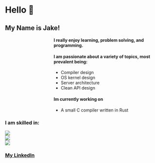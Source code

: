 <div>
  <h1>Hello 👋</h1>
  <!--   <img src="https://i.imgur.com/mBOLoZc.gif" alt="a nice pixel art of a scenic view, with a tree and leaves falling"></img> -->
  

  ## My Name is Jake!

  <div align="left" style="margin-left: 10rem;">

  #### I really enjoy learning, problem solving, and programming.

  #### I am passionate about a variety of topics, most prevalent being:

  - Compiler design
  - OS kernel design
  - Server architecture
  - Clean API design

  #### Im currently working on

  - A small C compiler written in Rust
  </div>

  ### I am skilled in:

  <div>
    <a href="https://skillicons.dev">
      <img src="https://skillicons.dev/icons?i=rust,python,java,javascript,typescript,git,linux" /><br>
      <img src="https://skillicons.dev/icons?i=angular,arduino,aws,django,html,css,eclipse" /><br>
      <img src="https://skillicons.dev/icons?i=github,gradle,heroku,mysql,postman,spring,threejs" /><br>
    </a>
  </div>

  ### [My LinkedIn](https://www.linkedin.com/in/jake-snell-016684242/)


</div>
